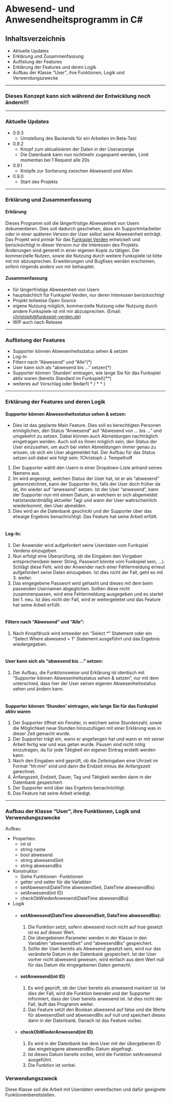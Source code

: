 # Abwesend- und Anwesendheitsprogramm in C#
## Inhaltsverzeichnis
- Aktuelle Updates
- Erklärung und Zusammenfassung
- Auflistung der Features
- Erklärung der Features und deren Logik
- Aufbau der Klasse “User”, ihre Funktionen, Logik und Verwendungszwecke 
---
### Dieses Konzept kann sich während der Entwicklung noch ändern!!!
---
### Aktuelle Updates
- 0.9.3
  - Umstellung des Backends für ein Arbeiten im Beta-Test
- 0.9.2
  - Knopf zum aktualisieren der Daten in der Useranzeige
  - Die Datenbank kann nun nichtmehr zugespamt werden, Limit momentan bei 1 Request alle 20s
- 0.9.1
  - Knöpfe zur Sortierung zwischen Abwesend und Allen
- 0.9.0
  - Start des Projekts
---
### Erklärung und Zusammenfassung
#### Erklärung <br>
Dieses Programm soll die längerfristige Abwesenheit von Usern dokumentieren. Dies soll
dadurch geschehen, dass ein Supportmitarbeiter oder in einer späteren Version der User
selbst seine Abwesenheit einträgt. Das Projekt wird primär für das [Funkspiel Verden](https://funkspiel-verden.de/)
entwickelt und berücksichtigt in dieser Version nur die Interessen des Projekts. Änderungen
sind generell in einer eigenen Kopie zu tätigen. Der kommerzielle Nutzen, sowie die Nutzung
durch weitere Funkspiele ist bitte mit mir abzusprechen. Erweiterungen und Bugfixes werden
erscheinen, sofern nirgends anders von mir behauptet.
#### Zusammenfassung
- für längerfristige Abwesenheit von Usern
- hauptsächlich für Funkspiel Verden, nur deren Interessen berücksichtigt
- Projekt teilweise Open Source
- eigene Nutzung möglich, kommerzielle Nutzung oder Nutzung durch andere Funkspiele ist mit mir abzusprechen. (Email: christoph@funkspiel-verden.de)
- WIP auch nach Release
---
### Auflistung der Features
- Supporter können Abwesenheitsstatus sehen & setzen
- Log-In
- Filtern nach “Abwesend” und “Alle”(*)
- User kann sich als “abwesend bis …” setzen(*)
- Supporter können ‘Stunden’ eintragen, wie lange Sie für das Funkspiel aktiv waren (bereits Standard im Funkspiel)(**)
- weiteres auf Vorschlag oder Bedarf( * / * * )
---
### Erklärung der Features und deren Logik
#### Supporter können Abwesenheitsstatus sehen & setzen:
* Dies ist das geplante Main Feature. Dies soll es berechtigten Personen
ermöglichen, den Status “Anwesend” auf “Abwesend von … bis …” und
umgekehrt zu setzen. Dabei können auch Abmeldungen nachträglich
eingetragen werden. Auch soll es ihnen möglich sein, den Status der User
einzusehen, um auch bei vielen Abmeldungen immer genau zu wissen, ob
sich ein User abgemeldet hat.
Der Aufbau für das Status setzen soll dabei wie folgt sein:
1Christoph J. Tempelhoff
1. Der Supporter wählt den Usern in einer Dropdown-Liste anhand seines
Namens aus.
2. Im wird angezeigt, welchen Status der User hat, ist er als “abwesend”
gekennzeichnet, kann der Supporter ihn, falls der User doch früher da ist, ihn
wieder auf “anwesend” setzen. Ist der User “anwesend”, kann der Supporter
nun mit einem Datum, an welchem er sich abgemeldet hat(standardmäßig
aktueller Tag) und wann der User wahrscheinlich wiederkommt, den User
abmelden.
3. Dies wird an die Datenbank geschickt und der Supporter über das etwaige
Ergebnis benachrichtigt. Das Feature hat seine Arbeit erfüllt.
<br><br>
#### Log-In:
1. Der Anwender wird aufgefordert seine Userdaten vom Funkspiel Verdens
einzugeben.
2. Nun erfolgt eine Überprüfung, ob die Eingaben den Vorgaben
entsprechen(kein leerer String, Passwort könnte vom Funkspiel sein, ...).
Schlägt diese Fehl, wird der Anwender nach einer Fehlermeldung erneut
aufgefordert seine Daten einzugeben. Ist dies nicht der Fall, geht es mit 3.
weiter.
3. Das eingegebene Passwort wird gehasht und dieses mit dem beim
passenden Usernamen abgeglichen. Sollten diese nicht zusammenpassen,
wird eine Fehlermeldung ausgegeben und es startet bei 1. neu. Ist dies nicht
der Fall, wird er weitergeleitet und das Feature hat seine Arbeit erfüllt.
<br><br>
#### Filtern nach “Abwesend” und “Alle”:
1. Nach Knopfdruck wird entweder ein “Select *” Statement oder ein “Select
Where abwesend = 1” Statement ausgeführt und das Ergebnis
wiedergegeben.
<br><br>
#### User kann sich als “abwesend bis …” setzen:
1. Der Aufbau, die Funktionsweise und Erklärung ist identisch mit “Supporter
können Abwesenheitsstatus sehen & setzen”, nur mit dem unterschied, dass
hier der User seinen eigenen Abwesenheitsstatus sehen und ändern kann.
<br><br>
#### Supporter können ‘Stunden’ eintragen, wie lange Sie für das Funkspiel aktiv waren
1. Der Supporter öffnet ein Fenster, in welchem seine Stundenzahl, sowie die
Möglichkeit neue Stunden hinzuzufügen mit einer Erklärung was in dieser Zeit
gemacht wurde.
2. Der Supporter trägt ein, wann er angefangen hat und wann er mit seiner
Arbeit fertig war und was getan wurde. Pausen sind nicht nötig einzutragen,
da für jede Tätigkeit ein eigener Eintrag erstellt werden kann.
3. Nach den Eingaben wird geprüft, ob die Zeiteingaben eine Uhrzeit im Format
“hh:mm” sind und dann die Endzeit minus die Anfangszeit gerechnet.
4. Anfangszeit, Endzeit, Dauer, Tag und Tätigkeit werden dann in der Datenbank
gespeichert.
5. Der Supporter wird über das Ergebnis benachrichtigt.
6. Das Feature hat seine Arbeit erledigt.
---
### Aufbau der Klasse “User”, ihre Funktionen, Logik und Verwendungszwecke
Aufbau
- Properties:
  - int id
  - string name
  - bool abwesend
  - string abwesendSeit
  - string abwesendBis
- Konstruktor:
  - Siehe Funktionen
-Funktionen
  - getter und setter für die Variablen
  - setAbwesend(DateTime abwesendSeit, DateTime abwesendBis)
  - setAnwesend(int ID)
  - checkObWiederAnwesend(DateTime abwesendBis)
- Logik
  - #### setAbwesend(DateTime abwesendSeit, DateTime abwesendBis):
    1. Die Funktion setzt, sofern abwesend noch nicht auf true gesetzt ist es auf diesen Wert.
    2. Die übergebenen Parameter werden in der Klasse in den Variablen “abwesendSeit” und “abwesendBis” gespeichert.
    3. Sollte der User bereits als Abwesend gesetzt sein, wird nur das veränderte Datum in der Datenbank gespeichert. Ist der User vorher nicht abwesend gewesen, wird einfach aus dem Wert null für das Datum die eingegebenen Daten gemacht.
  - #### setAnwesend(int ID)
    1. Es wird geprüft, ob der User bereits als anwesend markiert ist. Ist dies der Fall, wird die Funktion beendet und der Supporter informiert, dass der User bereits anwesend ist. Ist dies nicht der Fall, läuft das Programm weiter.
    2. Das Feature setzt den Boolean abwesend auf false und die Werte für abwesendSeit und abwesendBis auf null und speichert dieses dann in der Datenbank. Danach ist das Feature vorbei.
  - #### checkObWiederAnwesend(int ID)
    1. Es wird in der Datenbank bei dem User mit der übergebenen ID das eingetragene abwesendBis-Datum abgefragt.
    2. Ist dieses Datum bereits vorbei, wird die Funktion setAnwesend ausgeführt.
    3. Die Funktion ist vorbei.

### Verwendungszweck
Diese Klasse soll die Arbeit mit Userdaten vereinfachen und dafür geeignete Funktionenbereitstellen.